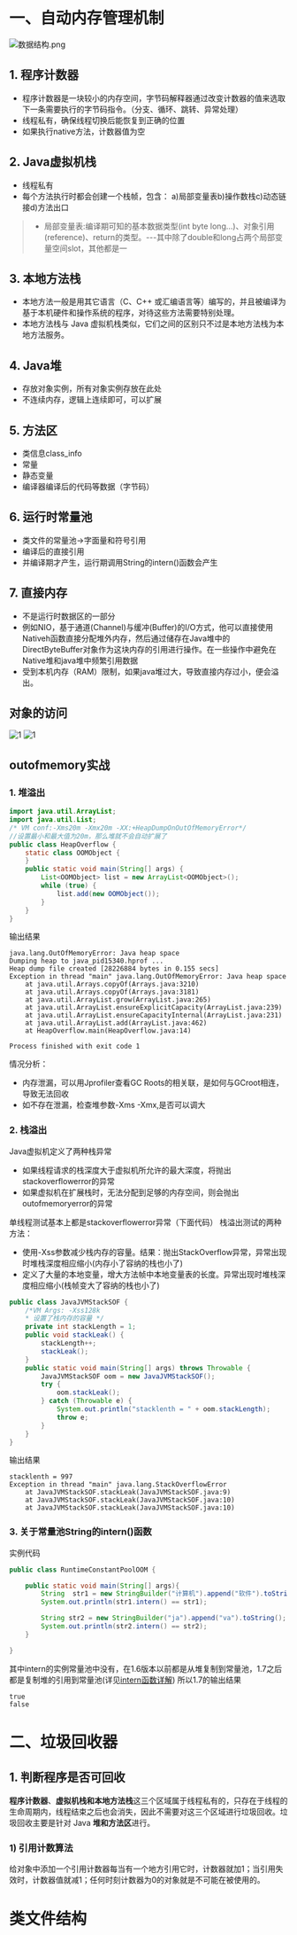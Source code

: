 # 一、自动内存管理机制
![数据结构.png](pic/1.png)
## 1. 程序计数器
- 程序计数器是一块较小的内存空间，字节码解释器通过改变计数器的值来选取下一条需要执行的字节码指令。（分支、循环、跳转、异常处理）
- 线程私有，确保线程切换后能恢复到正确的位置
- 如果执行native方法，计数器值为空

## 2. Java虚拟机栈
- 线程私有
- 每个方法执行时都会创建一个栈帧，包含：
a)局部变量表b)操作数栈c)动态链接d)方法出口
>  - 局部变量表:编译期可知的基本数据类型(int byte long...)、对象引用(reference)、return的类型。---其中除了double和long占两个局部变量空间slot，其他都是一
## 3. 本地方法栈
- 本地方法一般是用其它语言（C、C++ 或汇编语言等）编写的，并且被编译为基于本机硬件和操作系统的程序，对待这些方法需要特别处理。
- 本地方法栈与 Java 虚拟机栈类似，它们之间的区别只不过是本地方法栈为本地方法服务。
## 4. Java堆
- 存放对象实例，所有对象实例存放在此处
- 不连续内存，逻辑上连续即可，可以扩展
## 5. 方法区
- 类信息class_info
- 常量
- 静态变量
- 编译器编译后的代码等数据（字节码）

## 6. 运行时常量池
- 类文件的常量池->字面量和符号引用
- 编译后的直接引用
- 并编译期才产生，运行期调用String的intern()函数会产生

## 7. 直接内存
- 不是运行时数据区的一部分
- 例如NIO，基于通道(Channel)与缓冲(Buffer)的I/O方式，他可以直接使用Nativeh函数直接分配堆外内存，然后通过储存在Java堆中的DirectByteBuffer对象作为这块内存的引用进行操作。在一些操作中避免在Native堆和java堆中频繁引用数据
- 受到本机内存（RAM）限制，如果java堆过大，导致直接内存过小，便会溢出。
## 对象的访问
![1](pic/2.jpg)
![1](pic/3.jpg)

## outofmemory实战
### 1. 堆溢出
```java
import java.util.ArrayList;
import java.util.List;
/* VM conf:-Xms20m -Xmx20m -XX:+HeapDumpOnOutOfMemoryError*/
//设置最小和最大值为20m，那么堆就不会自动扩展了
public class HeapOverflow {
    static class OOMObject {
    }
    public static void main(String[] args) {
        List<OOMObject> list = new ArrayList<OOMObject>();
        while (true) {
            list.add(new OOMObject());
        }
    }
}
```
输出结果
```
java.lang.OutOfMemoryError: Java heap space
Dumping heap to java_pid15340.hprof ...
Heap dump file created [28226884 bytes in 0.155 secs]
Exception in thread "main" java.lang.OutOfMemoryError: Java heap space
	at java.util.Arrays.copyOf(Arrays.java:3210)
	at java.util.Arrays.copyOf(Arrays.java:3181)
	at java.util.ArrayList.grow(ArrayList.java:265)
	at java.util.ArrayList.ensureExplicitCapacity(ArrayList.java:239)
	at java.util.ArrayList.ensureCapacityInternal(ArrayList.java:231)
	at java.util.ArrayList.add(ArrayList.java:462)
	at HeapOverflow.main(HeapOverflow.java:14)

Process finished with exit code 1

```
情况分析：
- 内存泄漏，可以用Jprofiler查看GC Roots的相关联，是如何与GCroot相连，导致无法回收
- 如不存在泄漏，检查堆参数-Xms -Xmx,是否可以调大

### 2. 栈溢出
Java虚拟机定义了两种栈异常
- 如果线程请求的栈深度大于虚拟机所允许的最大深度，将抛出stackoverflowerror的异常
- 如果虚拟机在扩展栈时，无法分配到足够的内存空间，则会抛出outofmemoryerror的异常

单线程测试基本上都是stackoverflowerror异常（下面代码）
栈溢出测试的两种方法：
- 使用-Xss参数减少栈内存的容量。结果：抛出StackOverflow异常，异常出现时堆栈深度相应缩小(内存小了容纳的栈也小了)
- 定义了大量的本地变量，增大方法帧中本地变量表的长度。异常出现时堆栈深度相应缩小(栈帧变大了容纳的栈也小了)

```java
public class JavaJVMStackSOF {
    /*VM Args: -Xss128k
    * 设置了栈内存的容量 */
    private int stackLength = 1;
    public void stackLeak() {
        stackLength++;
        stackLeak();
    }
    public static void main(String[] args) throws Throwable {
        JavaJVMStackSOF oom = new JavaJVMStackSOF();
        try {
            oom.stackLeak();
        } catch (Throwable e) {
            System.out.println("stacklenth = " + oom.stackLength);
            throw e;
        }
    }
}
```
输出结果
```
stacklenth = 997
Exception in thread "main" java.lang.StackOverflowError
	at JavaJVMStackSOF.stackLeak(JavaJVMStackSOF.java:9)
	at JavaJVMStackSOF.stackLeak(JavaJVMStackSOF.java:10)
	at JavaJVMStackSOF.stackLeak(JavaJVMStackSOF.java:10)
```

### 3. 关于常量池String的intern()函数
实例代码
```java
public class RuntimeConstantPoolOOM {

    public static void main(String[] args){
        String  str1 = new StringBuilder("计算机").append("软件").toString();
        System.out.println(str1.intern() == str1);

        String str2 = new StringBuilder("ja").append("va").toString();
        System.out.println(str2.intern() == str2);
    }

}
```
其中intern的实例常量池中没有，在1.6版本以前都是从堆复制到常量池，1.7之后都是复制堆的引用到常量池(详见[intern函数详解](https://www.runoob.com/java/java-string-intern.html))
所以1.7的输出结果
```
true
false
```
# 二、垃圾回收器
## 1. 判断程序是否可回收
**程序计数器**、**虚拟机栈和本地方法栈**这三个区域属于线程私有的，只存在于线程的生命周期内，线程结束之后也会消失，因此不需要对这三个区域进行垃圾回收。垃圾回收主要是针对 Java **堆和方法区**进行。
### 1) 引用计数算法
给对象中添加一个引用计数器每当有一个地方引用它时，计数器就加1；当引用失效时，计数器值就减1；任何时刻计数器为0的对象就是不可能在被使用的。

# 类文件结构


